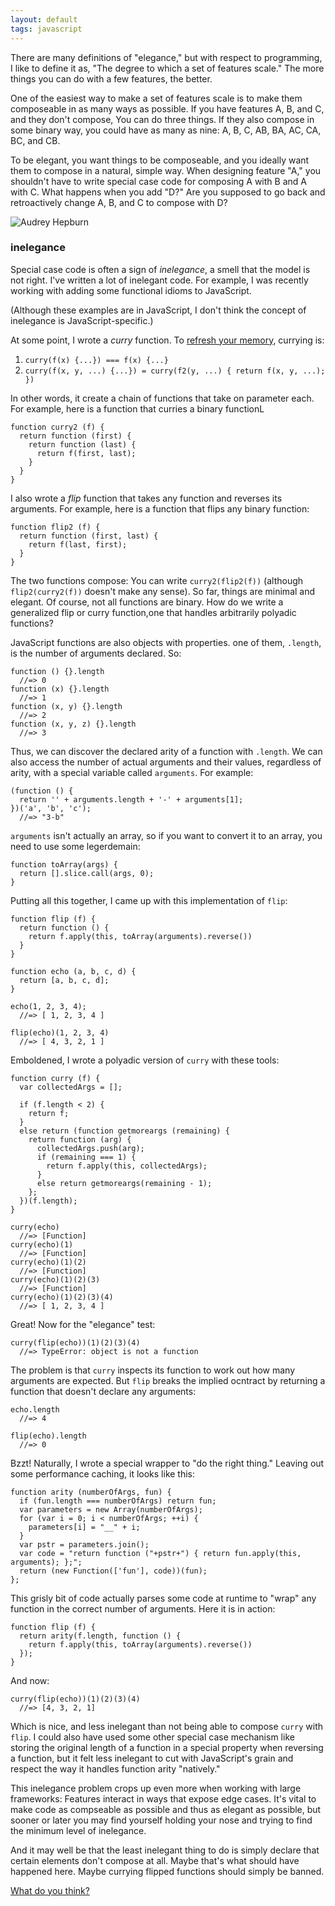 ```yaml
---
layout: default
tags: javascript
---
```


There are many definitions of "elegance," but with respect to programming, I like to define it as, "The degree to which a set of features scale." The more things you can do with a few features, the better.

One of the easiest way to make a set of features scale is to make them composeable in as many ways as possible. If you have features A, B, and C, and they don't compose, You can do three things. If they also compose in some binary way, you could have as many as nine: A, B, C, AB, BA, AC, CA, BC, and CB.

To be elegant, you want things to be composeable, and you ideally want them to compose in a natural, simple way. When designing feature "A," you shouldn't have to write special case code for composing A with B and A with C. What happens when you add "D?" Are you supposed to go back and retroactively change A, B, and C to compose with D?

![Audrey Hepburn](/assets/images/audrey.jpg)

### inelegance

Special case code is often a sign of *inelegance*, a smell that the model is not right. I've written a lot of inelegant code. For example, I was recently working with adding some functional idioms to JavaScript.

(Although these examples are in JavaScript, I don't think the concept of inelegance is JavaScript-specific.)

At some point, I wrote a *curry* function. To [refresh your memory][cpa], currying is:

1. `curry(f(x) {...}) === f(x) {...}`
2. `curry(f(x, y, ...) {...}) = curry(f2(y, ...) { return f(x, y, ...); })`

In other words, it create a chain of functions that take on parameter each. For example, here is a function that curries a binary functionL

    function curry2 (f) {
      return function (first) {
        return function (last) {
          return f(first, last);
        }
      }
    }

[cpa]: http://raganwald.com/2013/03/07/currying-and-partial-application.html "What's the difference between Currying and Partial Application?"

I also wrote a *flip* function that takes any function and reverses its arguments. For example, here is a function that flips any binary function:

    function flip2 (f) {
      return function (first, last) {
        return f(last, first);
      }
    }
    
The two functions compose: You can write `curry2(flip2(f))` (although `flip2(curry2(f))` doesn't make any sense). So far, things are minimal and elegant. Of course, not all functions are binary. How do we write a generalized flip or curry function,one that handles arbitrarily polyadic functions?

JavaScript functions are also objects with properties. one of them, `.length`, is the number of arguments declared. So:

    function () {}.length
      //=> 0
    function (x) {}.length
      //=> 1
    function (x, y) {}.length
      //=> 2
    function (x, y, z) {}.length
      //=> 3
      
Thus, we can discover the declared arity of a function with `.length`. We can also access the number of actual arguments and their values, regardless of arity, with a special variable called `arguments`. For example:

    (function () {
      return '' + arguments.length + '-' + arguments[1];
    })('a', 'b', 'c');
      //=> "3-b"
      
`arguments` isn't actually an array, so if you want to convert it to an array, you need to use some legerdemain:

    function toArray(args) {
      return [].slice.call(args, 0);
    }
      
Putting all this together, I came up with this implementation of `flip`:

    function flip (f) {
      return function () {
        return f.apply(this, toArray(arguments).reverse())
      }
    }
    
    function echo (a, b, c, d) {
      return [a, b, c, d];
    }
    
    echo(1, 2, 3, 4);
      //=> [ 1, 2, 3, 4 ]
      
    flip(echo)(1, 2, 3, 4)
      //=> [ 4, 3, 2, 1 ]
      
Emboldened, I wrote a polyadic version of `curry` with these tools:

    function curry (f) {
      var collectedArgs = [];
      
      if (f.length < 2) {
        return f;
      }
      else return (function getmoreargs (remaining) {
        return function (arg) {
          collectedArgs.push(arg);
          if (remaining === 1) {
            return f.apply(this, collectedArgs);
          }
          else return getmoreargs(remaining - 1);
        };
      })(f.length);
    }
    
    curry(echo)
      //=> [Function]
    curry(echo)(1)
      //=> [Function]
    curry(echo)(1)(2)
      //=> [Function]
    curry(echo)(1)(2)(3)
      //=> [Function]
    curry(echo)(1)(2)(3)(4)
      //=> [ 1, 2, 3, 4 ]
      
Great! Now for the "elegance" test:

    curry(flip(echo))(1)(2)(3)(4)
      //=> TypeError: object is not a function
      
The problem is that `curry` inspects its function to work out how many arguments are expected. But `flip` breaks the implied ocntract by returning a function that doesn't declare any arguments:

    echo.length
      //=> 4
      
    flip(echo).length
      //=> 0
      
Bzzt! Naturally, I wrote a special wrapper to "do the right thing." Leaving out some performance caching, it looks like this:

    function arity (numberOfArgs, fun) {
      if (fun.length === numberOfArgs) return fun;
      var parameters = new Array(numberOfArgs);
      for (var i = 0; i < numberOfArgs; ++i) {
        parameters[i] = "__" + i;
      }
      var pstr = parameters.join();
      var code = "return function ("+pstr+") { return fun.apply(this, arguments); };";
      return (new Function(['fun'], code))(fun);
    };
    
This grisly bit of code actually parses some code at runtime to "wrap" any function in the correct number of arguments. Here it is in action:

    function flip (f) {
      return arity(f.length, function () {
        return f.apply(this, toArray(arguments).reverse())
      });
    }

And now:

    curry(flip(echo))(1)(2)(3)(4)
      //=> [4, 3, 2, 1]
      
Which is nice, and less inelegant than not being able to compose `curry` with `flip`. I could also have used some other special case mechanism like storing the original length of a function in a special property when reversing a function, but it felt less inelegant to cut with JavaScript's grain and respect the way it handles function arity "natively."

This inelegance problem crops up even more when working with large frameworks: Features interact in ways that expose edge cases. It's vital to make code as compseable as possible and thus as elegant as possible, but sooner or later you may find yourself holding your nose and trying to find the minimum level of inelegance.

And it may well be that the least inelegant thing to do is simply declare that certain elements don't compose at all. Maybe that's what should have happened here. Maybe currying flipped functions should simply be banned.

[What do you think?](http://www.reddit.com/r/javascript/comments/1e0gzp/inelegance/ "Discuss on /r/javascript")